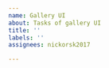 ```yaml
---
name: Gallery UI
about: Tasks of gallery UI
title: ''
labels: ''
assignees: nickorsk2017

---
```




